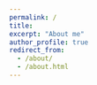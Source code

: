 ```yaml
---
permalink: /
title:
excerpt: "About me"
author_profile: true
redirect_from: 
  - /about/
  - /about.html
---
```



